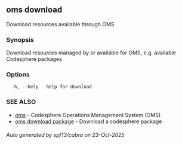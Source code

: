 ## oms download

Download resources available through OMS

### Synopsis

Download resources managed by or available for OMS,
e.g. available Codesphere packages

### Options

```
  -h, --help   help for download
```

### SEE ALSO

* [oms](oms.md)	 - Codesphere Operations Management System (OMS)
* [oms download package](oms_download_package.md)	 - Download a codesphere package

###### Auto generated by spf13/cobra on 23-Oct-2025
